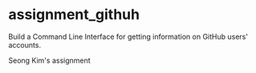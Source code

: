 # assignment_githuh
Build a Command Line Interface for getting information on GitHub users' accounts.

Seong Kim's assignment
